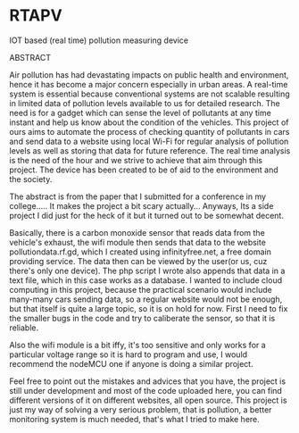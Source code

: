 # RTAPV
IOT based (real time) pollution measuring device

ABSTRACT

Air pollution has had devastating impacts on public health and environment, hence it has become a major concern especially in urban areas. A real-time system is essential because conventional systems are not scalable resulting in limited data of pollution levels available to us for detailed research. The need is for a gadget which can sense the level of pollutants at any time instant and help us know about the condition of the vehicles. This project of ours aims to automate the process of checking quantity of pollutants in cars and send data to a website using local Wi-Fi for regular analysis of pollution levels as well as storing that data for future reference. The real time analysis is the need of the hour and we strive to achieve that aim through this project. The device has been created to be of aid to the environment and the society.

The abstract is from the paper that I submitted for a conference in my college..... It makes the project a bit scary actually...
Anyways, Its a side project I did just for the heck of it but it turned out to be somewhat decent.

Basically, there is a carbon monoxide sensor that reads data from the vehicle's exhaust, the wifi module then sends that data to the website pollutiondata.rf.gd, which I created using infinityfree.net, a free domain providing service. The data then can be viewed by the user(or us, cuz there's only one device). The php script I wrote also appends that data in a text file, which in this case works as a database.
I wanted to include cloud computing in this project, because the practical scenario would include many-many cars sending data, so a
regular website would not be enough, but that itself is quite a large topic, so it is on hold for now. First I need to fix the smaller bugs in the code and try to caliberate the sensor, so that it is reliable.

Also the wifi module is a bit iffy, it's too sensitive and only works for a particular voltage range so it is hard to program and use, I would recommend the nodeMCU one if anyone is doing a similar project.

Feel free to point out the mistakes and advices that you have, the project is still under development and most of the code uploaded here, you can find different versions of it on different websites, all open source. This project is just my way of solving a very serious problem, that is pollution, a better monitoring system is much needed, that's what I tried to make here. 


